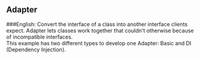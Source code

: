 ## Adapter
###English:
Convert the interface of a class into another interface clients expect. Adapter lets classes work together that couldn't
otherwise because of incompatible interfaces.<br/>
This example has two different types to develop one Adapter: Basic and DI (Dependency Injection).